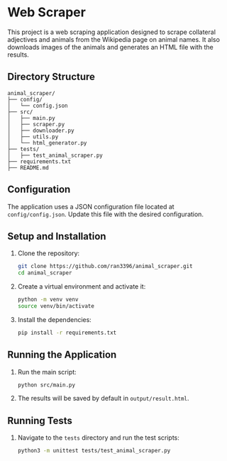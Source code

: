 # Web Scraper

This project is a web scraping application designed to scrape collateral adjectives and animals from the Wikipedia page on animal names. It also downloads images of the animals and generates an HTML file with the results.

## Directory Structure

```commandline
animal_scraper/
├── config/
│   └── config.json
├── src/
│   ├── main.py
│   ├── scraper.py
│   ├── downloader.py
│   ├── utils.py
│   └── html_generator.py
├── tests/
│   ├── test_animal_scraper.py
├── requirements.txt
├── README.md
```


## Configuration

The application uses a JSON configuration file located at `config/config.json`. Update this file with the desired configuration.

## Setup and Installation

1. Clone the repository:
    ```sh
    git clone https://github.com/ran3396/animal_scraper.git
    cd animal_scraper
    ```

2. Create a virtual environment and activate it:
    ```sh
    python -m venv venv
    source venv/bin/activate
    ```

3. Install the dependencies:
    ```sh
    pip install -r requirements.txt
    ```

## Running the Application

1. Run the main script:
    ```sh
    python src/main.py
    ```

2. The results will be saved by default in `output/result.html`.

## Running Tests

1. Navigate to the `tests` directory and run the test scripts:
    ```sh
    python3 -m unittest tests/test_animal_scraper.py
    ```
